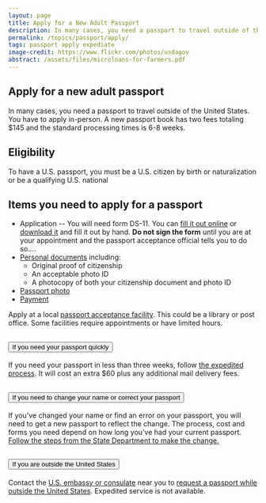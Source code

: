 ```yaml
---
layout: page
title: Apply for a New Adult Passport
description: In many cases, you need a passport to travel outside of the United States. You have to apply in-person. A new passport book has two fees totaling $145 and the standard processing times is 6-8 weeks.
permalink: /topics/passport/apply/
tags: passport apply expediate
image-credit: https://www.flickr.com/photos/usdagov
abstract: /assets/files/microloans-for-farmers.pdf
---
```


## Apply for a new adult passport

In many cases, you need a passport to travel outside of the United States. You have to apply in-person. A new passport book has two fees totaling $145 and the standard processing times is 6-8 weeks.

## Eligibility

To have a U.S. passport, you must be a U.S. citizen by birth or naturalization or be a qualifying U.S. national

## Items you need to apply for a passport

* Application -- You will need form DS-11. You can [fill it out online](https://pptform.state.gov/passportwizardmain.aspx) or [download it](https://eforms.state.gov/Forms/ds11.pdf) and fill it out by hand. **Do not sign the form** until you are at your appointment and the passport acceptance official tells you to do so.... 
* [Personal documents](https://travel.state.gov/content/travel/en/passports/requirements/citizenship-evidence.html) including:
  * Original proof of citizenship
  * An acceptable photo ID
  * A photocopy of both your citizenship document and photo ID
* [Passport photo](https://travel.state.gov/content/travel/en/passports/requirements/photos.html) 
* [Payment](https://travel.state.gov/content/travel/en/passports/requirements/fees.html)

Apply at a local [passport acceptance facility](https://iafdb.travel.state.gov/). This could be a library or post office. Some facilities require appointments or have limited hours. 



<div class="usa-accordion" aria-multiselectable="true">
  <h2 class="usa-accordion__heading">
    <button class="usa-accordion__button"
      aria-expanded="false"
      aria-controls="m-a1">
      If you need your passport quickly
    </button>
  </h2>
  <div id="m-a1" class="usa-accordion__content usa-prose">
    <p>If you need your passport in less than three weeks, follow <a href="https://travel.state.gov/content/travel/en/passports/apply-renew-passport/hurry.html">the expedited process</a>. It will cost an extra $60 plus any additional mail delivery fees.</p>
  </div>
  <h2 class="usa-accordion__heading">
    <button class="usa-accordion__button"
      aria-expanded="false"
      aria-controls="m-a2">
      If you need to change your name or correct your passport
    </button>
  </h2>
  <div id="m-a2" class="usa-accordion__content usa-prose">
    <p>If you’ve changed your name or find an error on your passport, you will need to get a new passport to reflect the change. The process, cost and forms you need depend on how long you’ve had your current passport. <a href="https://travel.state.gov/content/travel/en/passports/apply-renew-passport/change-correct.html">Follow the steps from the State Department to make the change.</a></p>
  </div>
  <h2 class="usa-accordion__heading">
    <button class="usa-accordion__button"
      aria-expanded="false"
      aria-controls="m-a3">
      If you are outside the United States
    </button>
  </h2>
  <div id="m-a3" class="usa-accordion__content usa-prose">
    <p>Contact the <a href="https://www.usembassy.gov/">U.S. embassy or consulate</a> near you to <a href="https://travel.state.gov/content/travel/en/passports/apply-renew-passport/outside-us.html">request a passport while outside the United States</a>. Expedited service is not available.</p>
  </div>
</div>
